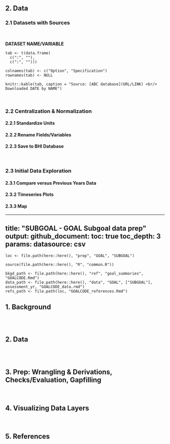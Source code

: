 
<!-- GOAL_DATA.RMD -->

## 2. Data

### 2.1 Datasets with Sources
<br/>

**DATASET NAME/VARIABLE**  

```{r echo = FALSE, results = "asis"}
tab <- t(data.frame(
  c(":", ""), 
  c(":", "")))

colnames(tab) <- c("Option", "Specification")
rownames(tab) <- NULL

knitr::kable(tab, caption = "Source: [ABC database](URL/LINK) <br/> Downloaded DATE by NAME")
```
<br/>


### 2.2 Centralization & Normalization

#### 2.2.1 Standardize Units

#### 2.2.2 Rename Fields/Variables

#### 2.2.3 Save to BHI Database

<br/>

### 2.3 Initial Data Exploration

#### 2.3.1 Compare versus Previous Years Data

#### 2.3.2 Timeseries Plots

#### 2.3.3 Map


<!-- GOAL_PREP.RMD -->


---
title: "SUBGOAL - GOAL Subgoal data prep"
output:
  github_document:
    toc: true
    toc_depth: 3
params: 
    datasource: csv
---

```{r Preamble}
loc <- file.path(here::here(), "prep", "GOAL", "SUBGOAL")

source(file.path(here::here(), "R", "common.R"))

bkgd_path <- file.path(here::here(), "ref", "goal_summaries", "GOALCODE.Rmd")
data_path <- file.path(here::here(), "data", "GOAL", ["SUBGOAL"], assessment_yr, "GOALCODE_data.rmd")
refs_path <- file.path(loc, "GOALCODE_references.Rmd")
```

## 1. Background

```{r Background, child = bkgd_path, results = "asis", echo = FALSE}
```

<br/>

## 2. Data

```{r Data, child = data_path, results = "asis", echo = FALSE}
```

<br/>

## 3. Prep: Wrangling & Derivations, Checks/Evaluation, Gapfilling

<br/>

## 4. Visualizing Data Layers

<br/>

## 5. References

```{r References, child = refs_path, results = "asis", echo = FALSE}
```
